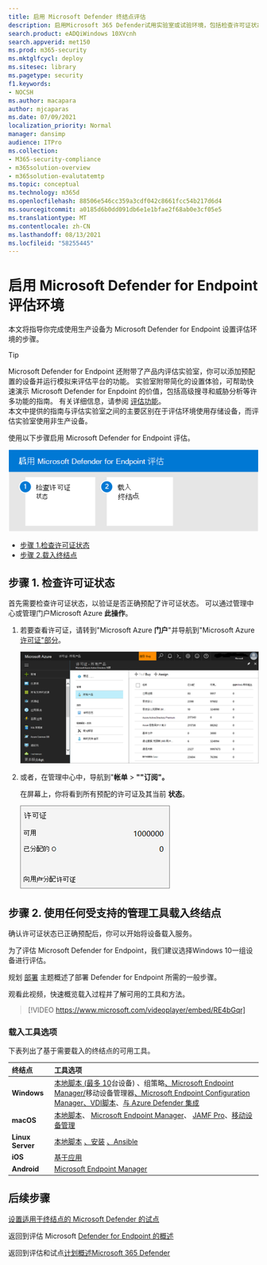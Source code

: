 ```yaml
---
title: 启用 Microsoft Defender 终结点评估
description: 启用Microsoft 365 Defender试用实验室或试验环境，包括检查许可证状态和载入体验
search.product: eADQiWindows 10XVcnh
search.appverid: met150
ms.prod: m365-security
ms.mktglfcycl: deploy
ms.sitesec: library
ms.pagetype: security
f1.keywords:
- NOCSH
ms.author: macapara
author: mjcaparas
ms.date: 07/09/2021
localization_priority: Normal
manager: dansimp
audience: ITPro
ms.collection:
- M365-security-compliance
- m365solution-overview
- m365solution-evalutatemtp
ms.topic: conceptual
ms.technology: m365d
ms.openlocfilehash: 88506e546cc359a3cdf042c8661fcc54b217d6d4
ms.sourcegitcommit: a0185d6b0dd091db6e1e1bfae2f68ab0e3cf05e5
ms.translationtype: MT
ms.contentlocale: zh-CN
ms.lasthandoff: 08/13/2021
ms.locfileid: "58255445"
---
```

# <a name="enable-microsoft-defender-for-endpoint-evaluation-environment"></a>启用 Microsoft Defender for Endpoint 评估环境


本文将指导你完成使用生产设备为 Microsoft Defender for Endpoint 设置评估环境的步骤。 


>[!TIP]
>Microsoft Defender for Endpoint 还附带了产品内评估实验室，你可以添加预配置的设备并运行模拟来评估平台的功能。 实验室附带简化的设置体验，可帮助快速演示 Microsoft Defender for Enpdoint 的价值，包括高级搜寻和威胁分析等许多功能的指南。 有关详细信息，请参阅 [评估功能](/defender-endpoint/evaluation-lab.md)。 <br> 本文中提供的指南与评估实验室之间的主要区别在于评估环境使用存储设备，而评估实验室使用非生产设备。 

使用以下步骤启用 Microsoft Defender for Endpoint 评估。

![在 Microsoft Defender 评估环境中启用 Microsoft Defender for Endpoint 的步骤](../../media/defender/m365-defender-endpoint-eval-enable-steps.png)

- [步骤 1.检查许可证状态](#step-1-check-license-state)
- [步骤 2.载入终结点](#step-2-onboard-endpoints-using-any-of-the-supported-management-tools)


## <a name="step-1-check-license-state"></a>步骤 1. 检查许可证状态

首先需要检查许可证状态，以验证是否正确预配了许可证状态。 可以通过管理中心或管理门户Microsoft Azure **此操作**。


1. 若要查看许可证，请转到"Microsoft Azure **门户**"并导航到"Microsoft Azure [许可证"部分](https://portal.azure.com/#blade/Microsoft_AAD_IAM/LicensesMenuBlade/Products)。

   ![Azure 许可页面的图像](../../media/defender/atp-licensing-azure-portal.png)

1. 或者，在管理中心中，导航到"**帐单**  >  **""订阅"。**

    在屏幕上，你将看到所有预配的许可证及其当前 **状态**。

    ![帐单许可证的图像](../../media/defender/atp-billing-subscriptions.png)

## <a name="step-2-onboard-endpoints-using-any-of-the-supported-management-tools"></a>步骤 2. 使用任何受支持的管理工具载入终结点

确认许可证状态已正确预配后，你可以开始将设备载入服务。 

为了评估 Microsoft Defender for Endpoint，我们建议选择Windows 10一组设备进行评估。 

规划 [部署](../defender-endpoint/deployment-strategy.md) 主题概述了部署 Defender for Endpoint 所需的一般步骤。  

观看此视频，快速概览载入过程并了解可用的工具和方法。

> [!VIDEO https://www.microsoft.com/videoplayer/embed/RE4bGqr]

### <a name="onboarding-tool-options"></a>载入工具选项

下表列出了基于需要载入的终结点的可用工具。

终结点 | 工具选项
:---|:---
**Windows** | [本地脚本 (最多 10](../defender-endpoint/configure-endpoints-script.md)台设备) 、组策略[、Microsoft Endpoint Manager/](../defender-endpoint/configure-endpoints-mdm.md)移动设备[](../defender-endpoint/configure-endpoints-gp.md)管理器[、Microsoft Endpoint Configuration Manager、VDI](../defender-endpoint/configure-endpoints-sccm.md)[脚本](../defender-endpoint/configure-endpoints-vdi.md)、[与 Azure Defender 集成](../defender-endpoint/configure-server-endpoints.md#integration-with-azure-defender)
**macOS** | [本地脚本](../defender-endpoint/mac-install-manually.md)、 [Microsoft Endpoint Manager](../defender-endpoint/mac-install-with-intune.md)、 [JAMF Pro](../defender-endpoint/mac-install-with-jamf.md)、[移动设备管理](../defender-endpoint/mac-install-with-other-mdm.md)
**Linux Server** | [本地脚本](../defender-endpoint/linux-install-manually.md)  [、安装](../defender-endpoint/linux-install-with-puppet.md)  [、Ansible](../defender-endpoint/linux-install-with-ansible.md)
**iOS** | [基于应用](../defender-endpoint/ios-install.md)
**Android** | [Microsoft Endpoint Manager](../defender-endpoint/android-intune.md)



## <a name="next-step"></a>后续步骤
[设置适用于终结点的 Microsoft Defender 的试点](eval-defender-endpoint-pilot.md)
 
返回到评估 Microsoft [Defender for Endpoint 的概述](eval-defender-endpoint-overview.md)

返回到评估和试点[计划概述Microsoft 365 Defender](eval-overview.md)